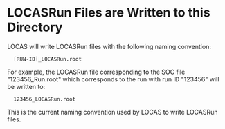 LOCASRun Files are Written to this Directory
==========

LOCAS will write LOCASRun files with the following naming convention:

      [RUN-ID]_LOCASRun.root

For example, the LOCASRun file corresponding to the SOC file "123456_Run.root" which corresponds to the run with run ID "123456" will be written to:

      123456_LOCASRun.root

This is the current naming convention used by LOCAS to write LOCASRun files.
